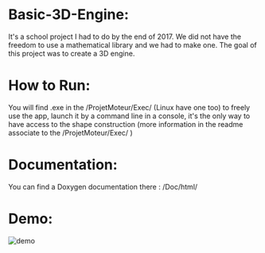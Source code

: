 # Basic-3D-Engine:

It's a school project I had to do by the end of 2017. We did not have the freedom to use a mathematical library and we had to make one. The goal of this project was to create a 3D engine.

# How to Run:

You will find .exe in the /ProjetMoteur/Exec/ (Linux have one too)
to freely use the app, launch it by a command line in a console, it's the only way to have access to the shape construction (more information in the readme associate to the /ProjetMoteur/Exec/ )

# Documentation:

You can find a Doxygen documentation there : /Doc/html/

# Demo:

![demo](ressources/demogif.gif)





